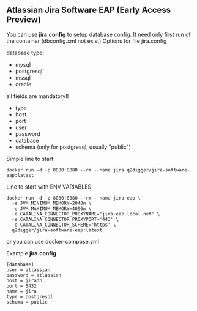 ﻿## Atlassian Jira Software EAP (Early Access Preview)

You can use **jira.config** to setup database config. 
It need only first run of the container (dbconfig.xml not exist)
Options for file jira.config

database type:
  - mysql
  - postgresql
  - mssql
  - oracle

all fields are mandatory!! 
  - type
  - host
  - port
  - user 
  - password
  - database
  - schema (only for postgresql, usually "public")

Simple line to start: 

    docker run -d -p 8080:8080 --rm --name jira q2digger/jira-software-eap:latest

Line to start with ENV VARIABLES: 

    docker run -d -p 8080:8080 --rm --name jira-eap \
      -e JVM_MINIMUM_MEMORY=2048m \
      -e JVM_MAXIMUM_MEMORY=4096m \
      -e CATALINA_CONNECTOR_PROXYNAME='jira-eap.local.net' \
      -e CATALINA_CONNECTOR_PROXYPORT='443' \
      -e CATALINA_CONNECTOR_SCHEME='https' \
      q2digger/jira-software-eap:latest

or you can use docker-compose.yml

Example **jira.config**

    [database]
    user = atlassian
    password = atlassian
    host = jiradb
    port = 5432
    name = jira
    type = postgresql
    schema = public


